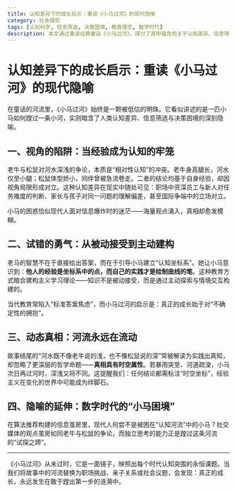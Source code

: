 ```yaml
---
title: 认知差异下的成长启示：重读《小马过河》的现代隐喻
category: 社会探究
tags: [认知科学, 信息筛选, 决策困境, 教育理念, 数字时代]
description: 本文通过重读经典童话《小马过河》，探讨了其中蕴含的关于认知差异、信息筛选与决策困境的现代隐喻。文章分析了经验如何成为认知的局限，强调了试错的重要性以及通过主动探索构建个人知识体系的价值。此外，还讨论了真相的动态属性和数字时代特有的“小马困境”，即在信息爆炸背景下独立思考的重要性。适合希望从传统故事中寻找解决现代问题启示的读者。
---
```

# 认知差异下的成长启示：重读《小马过河》的现代隐喻

在童话的河流里，《小马过河》始终是一颗被低估的明珠。它看似讲述的是一匹小马如何蹚过一条小河，实则暗含了人类认知差异、信息筛选与决策困境的深刻隐喻。  

## 一、视角的陷阱：当经验成为认知的牢笼  
老牛与松鼠对河水深浅的争论，本质是“相对性认知”的冲突。老牛身高腿长，河水仅至小腿；松鼠体型娇小，同伴曾被急流卷走。二者的结论均基于自身经验，却因视角局限形成对立。这种认知差异在现实中随处可见：职场中资深员工与新人对任务难度的判断、家长与孩子对同一问题的理解偏差，甚至国际争端中的立场对立。  

小马的困惑恰似现代人面对信息爆炸时的迷茫——海量观点涌入，真相却愈发模糊。  

## 二、试错的勇气：从被动接受到主动建构  
老马的智慧不在于直接给出答案，而在于引导小马建立“认知坐标系”。她让小马意识到：**他人的经验是坐标系中的点，而自己的实践才是绘制曲线的笔**。这种教育方式暗合建构主义学习理论——知识不是被动接受，而是通过主动探索与情境交互构建的。  

当代教育常陷入“标准答案焦虑”，而小马过河的启示是：真正的成长始于对“不确定性的拥抱”。  

## 三、动态真相：河流永远在流动  
故事结尾的“河水既不像老牛说的浅，也不像松鼠说的深”常被解读为实践出真知，却忽略了更深层的哲学命题——**真相具有时空属性**。若暴雨突至、河道疏浚，小马次日再过河时，深浅又将不同。这提醒我们：任何结论都需标注“时空坐标”，经验主义在变化的世界中可能成为绊脚石。  

## 四、隐喻的延伸：数字时代的“小马困境”  
在算法推荐构建的信息茧房里，现代人何尝不是被困在“认知河流”中的小马？社交媒体的观点茧房如同老牛与松鼠的争论，而独立思考的能力正是蹚过这条河流的“试探之蹄”。  

---  
《小马过河》从未过时，它是一面镜子，映照出每个时代认知突围的永恒课题。当我们将故事中的河流替换为职场挑战、亲子关系或社会议题，会发现：真正的成长，永远发生在敢于蹚出第一步的涟漪中。